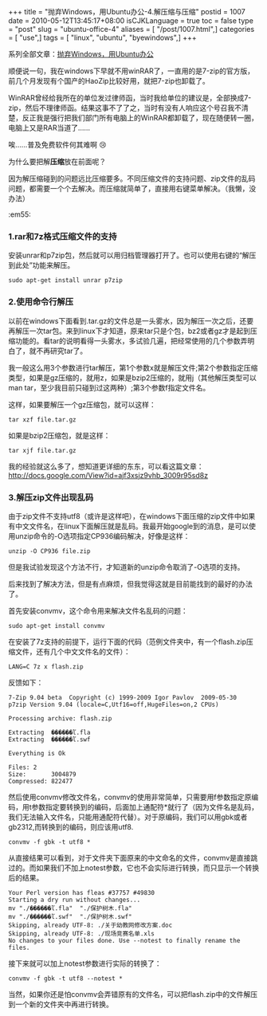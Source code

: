 +++
title = "抛弃Windows，用Ubuntu办公-4.解压缩与压缩"
postid = 1007
date = 2010-05-12T13:45:17+08:00
isCJKLanguage = true
toc = false
type = "post"
slug = "ubuntu-office-4"
aliases = [ "/post/1007.html",]
categories = [ "use",]
tags = [ "linux", "ubuntu", "byewindows",]
+++


系列全部文章：[抛弃Windows，用Ubuntu办公](https://blog.zengrong.net/tag/byewindows/)


顺便说一句，我在windows下早就不用winRAR了，一直用的是7-zip的官方版，前几个月发现有个国产的HaoZip比较好用，就把7-zip也卸载了。  

WinRAR曾经给我所在的单位发过律师函，当时我给单位的建议是，全部换成7-zip，然后不理律师函。结果这事不了了之，当时有没有人响应这个号召我不清楚，反正我是强行把我们部门所有电脑上的WinRAR都卸载了，现在随便转一圈，电脑上又是RAR当道了……  

唉……普及免费软件何其难啊 :cry:

为什么要把解**压缩**放在前面呢？  

因为解压缩碰到的问题远比压缩要多。不同压缩文件的支持问题、zip文件的乱码问题，都需要一个个去解决。而压缩就简单了，直接用右键菜单解决。（我懒，没办法）

:em55:  
<!--more-->

### 1.rar和7z格式压缩文件的支持

安装unrar和p7zip包，然后就可以用归档管理器打开了。也可以使用右键的“解压到此处”功能来解压。

    sudo apt-get install unrar p7zip

### 2.使用命令行解压

以前在windows下面看到.tar.gz的文件总是一头雾水，因为解压一次之后，还要再解压一次tar包。来到linux下才知道，原来tar只是个包，bz2或者gz才是起到压缩功能的。看tar的说明看得一头雾水，多试验几遍，把经常使用的几个参数弄明白了，就不再研究tar了。  

我一般这么用3个参数进行tar解压，第1个参数x就是解压文件;第2个参数指定压缩类型，如果是gz压缩的，就用z，如果是bzip2压缩的，就用j（其他解压类型可以man tar，至少我目前只碰到过这两种）;第3个参数f指定文件名。  

这样，如果要解压一个gz压缩包，就可以这样：

    tar xzf file.tar.gz

如果是bzip2压缩包，就是这样：

    tar xjf file.tar.gz

我的经验就这么多了，想知道更详细的东东，可以看这篇文章：<http://docs.google.com/View?id=ajf3xsjz9vhb_3009r95sd8z>

### 3.解压zip文件出现乱码

由于zip文件不支持utf8（或许是这样吧），在windows下面压缩的zip文件中如果有中文文件名，在linux下面解压就是乱码。我最开始google到的消息，是可以使用unzip命令的-O选项指定CP936编码解决，好像是这样：

    unzip -O CP936 file.zip

但是我试验发现这个方法不行，才知道新的unzip命令取消了-O选项的支持。  

后来找到了解决方法，但是有点麻烦，但我觉得这就是目前能找到的最好的办法了。  

首先安装convmv，这个命令用来解决文件名乱码的问题：

    sudo apt-get install convmv

在安装了7z支持的前提下，运行下面的代码（范例文件夹中，有一个flash.zip压缩文件，还有几个中文文件名的文件）：

    LANG=C 7z x flash.zip

反馈如下：

    7-Zip 9.04 beta  Copyright (c) 1999-2009 Igor Pavlov  2009-05-30
    p7zip Version 9.04 (locale=C,Utf16=off,HugeFiles=on,2 CPUs)

    Processing archive: flash.zip

    Extracting  ������ľ.fla
    Extracting  ������ľ.swf

    Everything is Ok

    Files: 2
    Size:       3004879
    Compressed: 822477

然后使用convmv修改文件名，convmv的使用非常简单，只需要用f参数指定原编码，用t参数指定要转换到的编码，后面加上通配符\*就行了（因为文件名是乱码，我们无法输入文件名，只能用通配符代替）。对于原编码，我们可以用gbk或者gb2312,而转换到的编码，则应该用utf8.

    convmv -f gbk -t utf8 *

从直接结果可以看到，对于文件夹下面原来的中文命名的文件，convmv是直接跳过的。而如果我们不加上notest参数，它也不会实际进行转换，而只显示一个转换后的结果。

    Your Perl version has fleas #37757 #49830
    Starting a dry run without changes...
    mv "./������ľ.fla"  "./保护树木.fla"
    mv "./������ľ.swf"  "./保护树木.swf"
    Skipping, already UTF-8: ./关于幼教网修改方案.doc
    Skipping, already UTF-8: ./现场竞赛名单.xls
    No changes to your files done. Use --notest to finally rename the files.

接下来就可以加上notest参数进行实际的转换了：

    convmv -f gbk -t utf8 --notest *

当然，如果你还是怕convmv会弄错原有的文件名，可以把flash.zip中的文件解压到一个新的文件夹中再进行转换。
